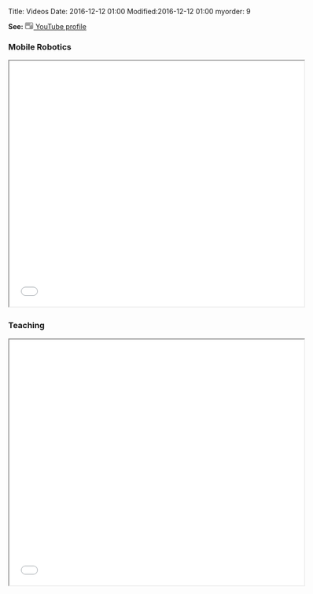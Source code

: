 Title: Videos
Date: 2016-12-12 01:00
Modified:2016-12-12 01:00
myorder: 9

<p><b>See:</b>
<a href="//www.youtube.com/user/jlblanco2006" target="_blank">
	<img src="../imgs/icon-open-url.gif"/> YouTube profile 		
</a></p>

### Mobile Robotics

<iframe src="//www.youtube.com/embed/?listType=playlist&list=PLOJ3GF0x2_eX7TXG_ZyDgEIJdNcuB193X" width="600" height="500"></iframe>                   

### Teaching

<iframe src="//www.youtube.com/embed/?listType=playlist&list=PLOJ3GF0x2_eWYSL_oatsNfaUMP0gwP-DB" width="600" height="500"></iframe>                   

